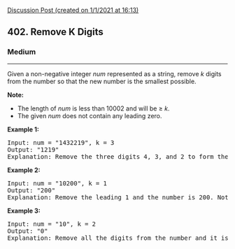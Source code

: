 [Discussion Post (created on 1/1/2021 at 16:13)](https://leetcode.com/problems/remove-k-digits/discuss/1044925/Simple-C%2B%2B-or-Using-string-as-stack)  
<h2>402. Remove K Digits</h2><h3>Medium</h3><hr><div><p>Given a non-negative integer <i>num</i> represented as a string, remove <i>k</i> digits from the number so that the new number is the smallest possible.
</p>

<p><b>Note:</b><br>
</p><ul>
<li>The length of <i>num</i> is less than 10002 and will be ≥ <i>k</i>.</li>
<li>The given <i>num</i> does not contain any leading zero.</li>
</ul>

<p></p>

<p><b>Example 1:</b>
</p><pre>Input: num = "1432219", k = 3
Output: "1219"
Explanation: Remove the three digits 4, 3, and 2 to form the new number 1219 which is the smallest.
</pre>
<p></p>

<p><b>Example 2:</b>
</p><pre>Input: num = "10200", k = 1
Output: "200"
Explanation: Remove the leading 1 and the number is 200. Note that the output must not contain leading zeroes.
</pre>
<p></p>

<p><b>Example 3:</b>
</p><pre>Input: num = "10", k = 2
Output: "0"
Explanation: Remove all the digits from the number and it is left with nothing which is 0.
</pre>
<p></p></div>